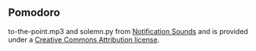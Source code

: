 ## Pomodoro

to-the-point.mp3 and solemn.py from [Notification Sounds](https://notificationsounds.com) and is provided under a [Creative Commons Attribution license](https://creativecommons.org/licenses/by/4.0/legalcode).

